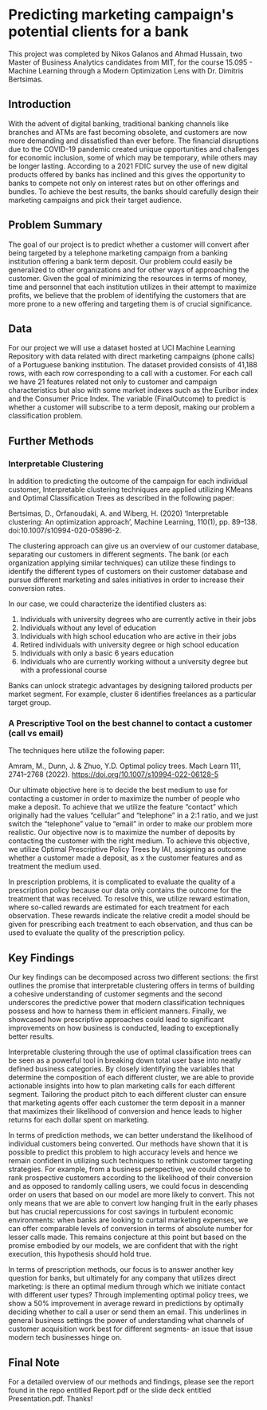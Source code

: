 # Predicting marketing campaign's potential clients for a bank
This project was completed by Nikos Galanos and Ahmad Hussain, two Master of Business Analytics candidates from MIT, for the course 15.095 - Machine Learning through a Modern Optimization Lens with Dr. Dimitris Bertsimas.

## Introduction

With the advent of digital banking, traditional banking channels like branches and ATMs are fast becoming obsolete, and customers are now more demanding and dissatisfied than ever before. The financial disruptions due to the COVID-19 pandemic created unique opportunities and challenges for economic inclusion, some of which may be temporary, while others may be longer lasting. According to a 2021 FDIC survey the use of new digital products offered by banks has inclined and this gives the opportunity to banks to compete not only on interest rates but on other offerings and bundles. To achieve the best results, the banks should carefully design their marketing campaigns and pick their target audience.

## Problem Summary
The goal of our project is to predict whether a customer will convert after being targeted by a telephone marketing campaign from a banking institution offering a bank term deposit. Our problem could easily be generalized to other organizations and for other ways of approaching the customer. Given the goal of minimizing the resources in terms of money, time and personnel that each institution utilizes in their attempt to maximize profits, we believe that the problem of identifying the customers that are more prone to a new offering and
targeting them is of crucial significance.

## Data
For our project we will use a dataset hosted at UCI Machine Learning Repository with data related with direct marketing campaigns (phone calls) of a Portuguese banking institution. The dataset provided consists of 41,188 rows, with each row corresponding to a call with a customer. For each call we have 21 features related not only to customer and campaign characteristics but also with some market indexes such as the Euribor index and the Consumer Price Index. The variable (FinalOutcome) to predict is whether a customer will subscribe to a term deposit, making our problem a classification problem.

## Further Methods

### Interpretable Clustering

In addition to predicting the outcome of the campaign for each individual customer, Interpretable clustering techniques are applied utilizing KMeans and Optimal Classification Trees as described in the following paper:

Bertsimas, D., Orfanoudaki, A. and Wiberg, H. (2020) ‘Interpretable clustering: An optimization approach’, Machine Learning, 110(1), pp. 89–138. doi:10.1007/s10994-020-05896-2. 

The clustering approach can give us an overview of our customer database, separating our customers in different segments. The bank (or each organization applying similar techniques) can utilize these findings to identify the different types of customers on their customer database and pursue different marketing and sales initiatives in order to increase their conversion rates.

In our case, we could characterize the identified clusters as:

1) Individuals with university degrees who are currently active in their jobs
2) Individuals without any level of education
3) Individuals with high school education who are active in their jobs
4) Retired individuals with university degree or high school education
5) Individuals with only a basic 6 years education
6) Individuals who are currently working without a university degree but with a professional course

Banks can unlock strategic advantages by designing tailored products per market segment. For example, cluster 6 identifies freelances as a particular target group.


### A Prescriptive Tool on the best channel to contact a customer (call vs email)

The techniques here utilize the following paper:

Amram, M., Dunn, J. & Zhuo, Y.D. Optimal policy trees. Mach Learn 111, 2741–2768 (2022). https://doi.org/10.1007/s10994-022-06128-5


Our ultimate objective here is to decide the best medium to use for contacting a customer in order to maximize the number of people who make a deposit. To achieve that we utilize the feature “contact” which originally had the values “cellular” and “telephone” in a 2:1 ratio, and we just switch the “telephone” value to “email” in order to make our problem more realistic. Our objective now is to maximize the number of deposits by contacting the customer with the right medium. To achieve this objective, we utilize Optimal Prescriptive Policy Trees by IAI, assigning as outcome whether a customer made a deposit, as x the customer features and as treatment the medium used.

In prescription problems, it is complicated to evaluate the quality of a prescription policy because our data only contains the outcome for the treatment that was received. To resolve this, we utilize reward estimation, where so-called rewards are estimated for each treatment for each observation. These rewards indicate the relative credit a model should be given for prescribing each treatment to each observation, and thus can be used to evaluate the quality of the prescription policy.

## Key Findings

Our key findings can be decomposed across two different sections: the first outlines the promise that interpretable clustering offers in terms of building a cohesive understanding of customer segments and the second underscores the predictive power that modern classification techniques possess and how to harness them in efficient manners. Finally, we showcased how prescriptive approaches could lead to significant improvements on how business is conducted, leading to exceptionally better results.

Interpretable clustering through the use of optimal classification trees can be seen as a powerful tool in breaking down total user base into neatly defined business categories. By closely identifying the variables that determine the composition of each different cluster, we are able to provide actionable insights into how to plan marketing calls for each different segment. Tailoring the product pitch to each different cluster can ensure that marketing agents offer each customer the term deposit in a manner that maximizes their likelihood of conversion and hence leads to higher returns for each dollar spent on marketing.

In terms of prediction methods, we can better understand the likelihood of individual customers being converted. Our methods have shown that it is possible to predict this problem to high accuracy levels and hence we remain confident in utilizing such techniques to rethink customer targeting strategies. For example, from a business perspective, we could choose to rank prospective customers according to the likelihood of their conversion and as opposed to randomly calling users, we could focus in descending order on users that based on our model are more likely to convert. This not only means that we are able to convert low hanging fruit in the early phases but has crucial repercussions for cost savings in turbulent economic
environments: when banks are looking to curtail marketing expenses, we can offer comparable levels of conversion in terms of absolute number for lesser calls made. This remains conjecture at this point but based on the promise embodied by our models, we are confident that with the right execution, this hypothesis should hold true.

In terms of prescription methods, our focus is to answer another key question for banks, but ultimately for any company that utilizes direct marketing: is there an optimal medium through which we initiate contact with different user types? Through implementing optimal policy trees, we show a 50% improvement in average reward in predictions by optimally deciding whether to call a user or send them an email. This underlines in general business settings the power of understanding what channels of customer acquisition work best for different segments- an issue that issue modern tech businesses hinge on.


## Final Note

For a detailed overview of our methods and findings, please see the report found in the repo entitled Report.pdf or the slide deck entitled Presentation.pdf. Thanks!
